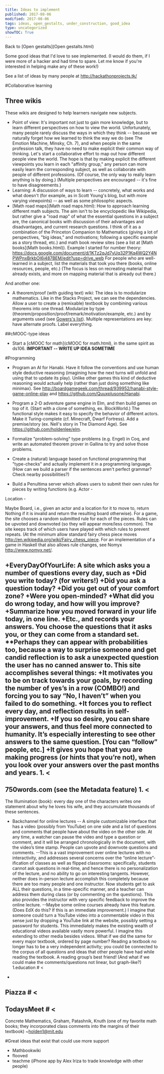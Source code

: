 ```yaml
---
title: Ideas to implement
published: 2017-08-06
modified: 2017-08-06
tags: ideas, open_gestalts, under_construction, good_idea
type: uncategorized
showTOC: True
---
```




Back to [Open gestalts](Open gestalts.html)

Some good ideas that I'd love to see implemented. (I would do them, if I were more of a hacker and had time to spare. Let me know if you're interested in helping make any of these work!)

See a list of ideas by many people at http://hackathonprojects.tk/

#Collaborative learning

## Three wikis
These wikis are designed to help learners navigate new subjects.

+ Point of view: It's important not just to gain more knowledge, but to learn different perspectives on how to view the world. Unfortunately, many people rarely discuss the ways in which they think -- because we naturally forget how we learned to think the way we do (see The Emotion Machine, Minsky, Ch. 7), and when people in the same profession talk, they have no need to make explicit their common way of thinking. Let's start a collaborative effort to map out how different people view the world. The hope is that by making explicit the different viewpoints you learn in each "affinity group," any person can more easily learn the corresponding subject, as well as collaborate with people of different professions. (Of course, the only way to really learn anything is by doing.) (Multiple perspectives are encouraged -- it's fine to have disagreements.)
+ Learning: A discussion of ways to learn -- concretely, what works and what doesn't (for example, as in Scott Young's blog, but with more varying viewpoints) -- as well as some philosophic aspects. 
+ [Math road maps](Math road maps.html): How to approach learning different math subjects. The aim isn't to be encyclopedic like Wikipedia, but rather give a "road map" of what the essential questions in a subject are, the canonical books with discussion of their advantages and disadvantages, and current research questions. I think of it as a combination of the Princeton Companion to Mathematics (giving a lot of perspectives, "big ideas," and motivations; following a specific example as a story thread, etc.) and math book review sites (see a list at [Math books](Math books.html)). Example I started for number theory: https://docs.google.com/document/d/1KTz2qJd7yUq32P1Kq4WQ2Y4NPWPnxBrkbOI6j487BEM/edit?usp=drive_web For people who are well-learned in a subject, list the materials that took you there (books, online resources, people, etc.) (The focus is less on recreating material that already exists, and more on mapping material that is already out there.)

And another one:

+ A theorem/proof (with guiding text) wiki: The idea is to modularize mathematics. Like in the Stacks Project, we can see the dependencies. Allow a user to create a (remixable) textbook by combining various theorems into one thread. Modularize by type (theorem/proposition/proof/remark/motivation/example, etc.) and by arguments used (see [Gowers's list](http://gowers.tiddlyspace.com/#%5B%5BOrganizing%20an%20open%20maths%20notebook%5D%5D%20GettingStarted%20%5B%5BA%20proof%20that%20a%20certain%20lift%20is%20not%20Ramsey%5D%5D)). Multiple representations are key: have alternate proofs. Label everything.

##cMOOC-type ideas
+ Start a [cMOOC for math](cMOOC for math.html), in the same spirit as ds106. **IMPORTANT -- WRITE UP IDEA SOMETIME**

#Programming

+ Program an AI for Hanabi. Have it follow the conventions and use human style deductive reasoning (imagining how the next turns will unfold and using that to update its play). Unlike other games this kind of deductive reasoning would actually help (rather than just doing something like minimax). See http://boardgamegeek.com/thread/939952/hanabi-style-game-online-play and https://github.com/Quuxplusone/Hanabi.

+ Program a 2-D adventure game engine in Elm, and then build games on top of it. (Start with a clone of something, ex. BlockWorld.) The functional style makes it easy to specify the behavior of different actors. Make it Turing-complete (cf. Minecraft, Dwarf Fortress). Add a premise/story (ex. Nell's story in The Diamond Age). See https://github.com/holdenlee/elm.

+ Formalize "problem-solving" type problems (e.g. Engel) in Coq, and write an automated theorem prover in Gallina to try and solve those problems.

+ Create a (natural) language based on functional programming that "type-checks" and actually implement it in a programming language. (How can we build a parser if the sentences aren't perfect grammar? Check nearby possibilities?)

+ Build a Penultima server which allows users to submit their own rules for pieces by writing functions (e.g. Actor -
>
 Location -
>
 Maybe Board, i.e., given an actor and a location for it to move to, return Nothing if it is invalid and return the resulting board otherwise). For a game, the site chooses a random submitted rule for each of the pieces. Rules can be upvoted and downvoted (so they will appear more/less common). The site keeps track of which users have played with which rules to prevent repeats. (At the minimum allow standard fairy chess piece moves http://en.wikipedia.org/wiki/Fairy_chess_piece. For an implementation of a game in Haskell that also allows rule changes, see Nomyx http://www.nomyx.net/.

+EveryDayOfYourLife: A site which asks you a number of questions every day, such as
    +Did you write today? (for writers!)
    +Did you ask a question today?
    +Did you get out of your comfort zone?
    +Were you open-minded?
    +What did you do wrong today, and how will you improve?
    +Summarize how you moved forward in your life today, in one line.
    +Etc., and records your answers. You choose the questions that it asks you, or they can come from a standard set. **Perhaps they can appear with probabilities too, because a way to surprise someone and get candid reflection is to ask a unexpected question the user has no canned answer to. This site accomplishes several things:
    +It motivates you to be on track towards your goals, by recording the number of yes’s in a row (COMBO!) and forcing you to say “No, I haven’t” when you failed to do something.
    +It forces you to reflect every day, and reflection results in self-improvement.
    +If you so desire, you can share your answers, and thus feel more connected to humanity. It’s especially interesting to see other answers to the same question. [You can “follow” people, etc.]
    +It gives you hope that you are making progress (or hints that you’re not), when you look over your answers over the past months and years.
        1.
<
-
>
750words.com (see the Metadata feature)
        1.
<
-
>
 The Illumination (book): every day one of the characters writes one statement about why he loves his wife, and they accumulate thousands of these sentences.


+ Backchannel for online lectures -- A simple customizable interface that has a video (possibly from YouTube) on one side and a list of questions and comments that people have about the video on the other side. At any time, a watcher can pause the video and type a question or comment, and it will be arranged chronologically in the document, with the video’s time stamp. People can upvote and downvote questions and comments. --This is a vast improvement over online lectures with no interactivity, and addresses several concerns over the “online lecture”-ification of classes as well as flipped classrooms: specifically, students cannot ask questions in real-time, and hence there is no personalization of the lecture, and no ability to go on interesting tangents. However, neither does in-person lecture accomplish this completely because there are too many people and one instructor. Now students get to ask ALL their questions, in a time-specific manner, and a teacher can address them during class (or by commenting on the questions). This also provides the instructor with very specific feedback to improve the online lecture. --Maybe some online courses already have this feature. (Does EdX do this? If this is an immediate improvement.) I imagine that someone could turn a YouTube video into a commentable video in this sense just by dropping a YouTube link at the website, possibly setting a password for students. This immediately makes the existing wealth of educational videos available vastly more powerful.
I imagine this extending to other media besides videos. What if we did the same for every major textbook, ordered by page number? Reading a textbook no longer has to be a very independent activity; you could be connected to the corpus of all questions and ideas that other people have had while reading the textbook. A reading group’s best friend!
(And what if we could make the comments/questions not linear, but graph-like?)
1.education #
<
-
>
Piazza #
<
-
>
TodaysMeet #
<
-
>
Concrete Mathematics, Graham, Patashnik, Knuth (one of my favorite math books; they incorporated class comments into the margins of their textbook) ~holden1@mit.edu  

#Great ideas that exist that could use more support
+ Mathbookwiki
+ flooved
+ teachme (iPhone app by Alex Iriza to trade knowledge with other people)


